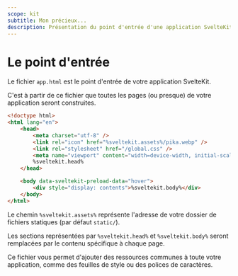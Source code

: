 ```yaml
---
scope: kit
subtitle: Mon précieux...
description: Présentation du point d'entrée d'une application SvelteKit
---
```


# Le point d'entrée

Le fichier `app.html` est le point d'entrée de votre application SvelteKit.

C'est à partir de ce fichier que toutes les pages (ou presque) de votre application seront
construites.

```html
<!doctype html>
<html lang="en">
	<head>
		<meta charset="utf-8" />
		<link rel="icon" href="%sveltekit.assets%/pika.webp" />
		<link rel="stylesheet" href="/global.css" />
		<meta name="viewport" content="width=device-width, initial-scale=1" />
		%sveltekit.head%
	</head>

	<body data-sveltekit-preload-data="hover">
		<div style="display: contents">%sveltekit.body%</div>
	</body>
</html>
```

Le chemin `%sveltekit.assets%` représente l'adresse de votre dossier de fichiers statiques (par
défaut `static/`).

Les sections représentées par `%sveltekit.head%` et `%sveltekit.body%` seront remplacées par le
contenu spécifique à chaque page.

Ce fichier vous permet d'ajouter des ressources communes à toute votre application, comme des
feuilles de style ou des polices de caractères.
